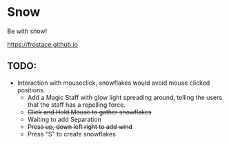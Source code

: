 # Snow
 Be with snow!

https://frostace.github.io

## TODO:
* Interaction with mouseclick, snowflakes would avoid mouse clicked positions.
  * Add a Magic Staff with glow light spreading around, telling the users that the staff has a repelling force.
  * ~~Click and Hold Mouse to gather snowflakes~~
  * Waiting to add Separation
  * ~~Press up, down left right to add wind~~
  * Press "S" to create snowflakes
